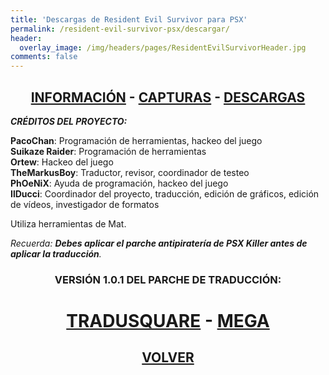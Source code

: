 ```yaml
---
title: 'Descargas de Resident Evil Survivor para PSX'
permalink: /resident-evil-survivor-psx/descargar/
header:
  overlay_image: /img/headers/pages/ResidentEvilSurvivorHeader.jpg
comments: false
---
```

<h2 style="text-align: center;"><strong><a href="/resident-evil-survivor-psx/informacion/">INFORMACIÓN</a> - <a href="/resident-evil-survivor-psx/capturas/">CAPTURAS</a> - <a href="/resident-evil-survivor-psx/descargar/">DESCARGAS</a></strong></h2>

_**CRÉDITOS DEL PROYECTO:**_

**PacoChan**: Programación de herramientas, hackeo del juego  
**Suikaze Raider**: Programación de herramientas  
**Ortew**: Hackeo del juego  
**TheMarkusBoy**: Traductor, revisor, coordinador de testeo  
**PhOeNiX**: Ayuda de programación, hackeo del juego  
**IlDucci**: Coordinador del proyecto, traducción, edición de gráficos, edición de vídeos, investigador de formatos

Utiliza herramientas de Mat.

_Recuerda: **Debes aplicar el parche antipiratería de PSX Killer antes de aplicar la traducción**._

<h3 style="text-align: center;">VERSIÓN 1.0.1 DEL PARCHE DE TRADUCCIÓN:</h3>

<h1 style="text-align: center;"><a href="http://tradusquare.es/parches/TraduccionesTioVictor/RESURV-ESP-PALENG-V101.7z" target="_blank">TRADUSQUARE</a> - <a href="https://mega.nz/file/dVM2AbBS#m_4l9c-5hLAorQoXe25W2Fj9w83NJiRStefciqTcB7c" target="_blank">MEGA</a></h1>
<h2 style="text-align: center;"><strong><a href="/resident-evil-survivor-psx/">VOLVER</a></strong></h2>

